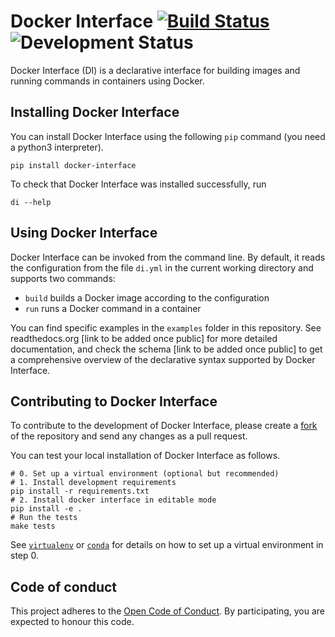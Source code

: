 # Docker Interface [![Build Status](https://travis-ci.com/spotify/docker_interface.svg?token=JxXwasVodA8iTGpTMh63&branch=master)](https://travis-ci.com/spotify/docker_interface) ![Development Status](https://img.shields.io/badge/status-alpha-orange.svg)

Docker Interface (DI) is a declarative interface for building images and running commands in containers using Docker.

## Installing Docker Interface

You can install Docker Interface using the following `pip` command (you need a python3 interpreter).

```
pip install docker-interface
```


To check that Docker Interface was installed successfully, run
```
di --help
```

## Using Docker Interface

Docker Interface can be invoked from the command line. By default, it reads the configuration from the file `di.yml` in the current working directory and supports two commands:

* `build` builds a Docker image according to the configuration
* `run` runs a Docker command in a container

You can find specific examples in the `examples` folder in this repository. See readthedocs.org [link to be added once public] for more detailed documentation, and check the schema [link to be added once public] to get a comprehensive overview of the declarative syntax supported by Docker Interface.

## Contributing to Docker Interface

To contribute to the development of Docker Interface, please create a [fork](https://help.github.com/articles/fork-a-repo/) of the repository and send any changes as a pull request.

You can test your local installation of Docker Interface as follows.

```
# 0. Set up a virtual environment (optional but recommended)
# 1. Install development requirements
pip install -r requirements.txt
# 2. Install docker interface in editable mode
pip install -e .
# Run the tests
make tests
```

See [`virtualenv`](https://virtualenv.pypa.io/en/stable/) or [`conda`](https://conda.io/docs/) for details on how to set up a virtual environment in step 0.

## Code of conduct

This project adheres to the [Open Code of Conduct][code-of-conduct]. By participating, you are expected to honour this code.

[code-of-conduct]: https://github.com/spotify/code-of-conduct/blob/master/code-of-conduct.md
